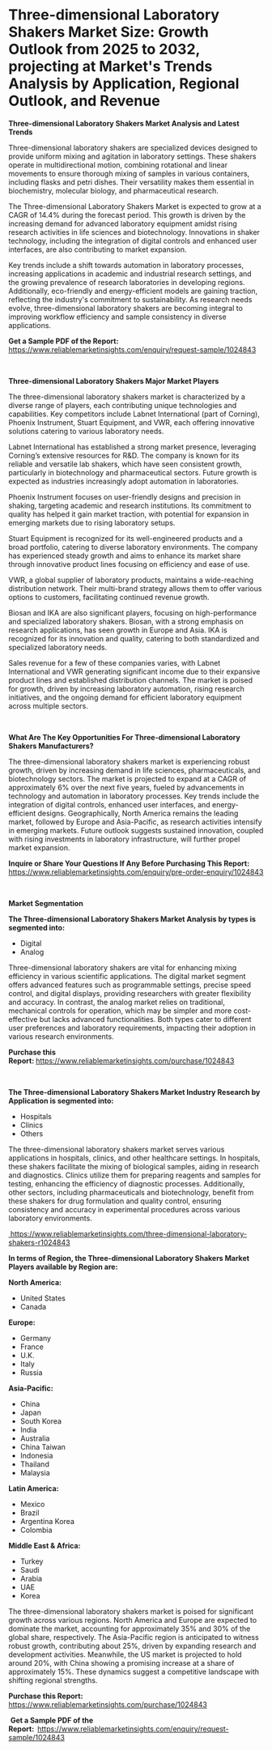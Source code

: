 <p><h1>Three-dimensional Laboratory Shakers Market Size: Growth Outlook from 2025 to 2032, projecting at Market's Trends Analysis by Application, Regional Outlook, and Revenue</h1></p><p><strong>Three-dimensional Laboratory Shakers Market Analysis and Latest Trends</strong></p>
<p><p>Three-dimensional laboratory shakers are specialized devices designed to provide uniform mixing and agitation in laboratory settings. These shakers operate in multidirectional motion, combining rotational and linear movements to ensure thorough mixing of samples in various containers, including flasks and petri dishes. Their versatility makes them essential in biochemistry, molecular biology, and pharmaceutical research.</p><p>The Three-dimensional Laboratory Shakers Market is expected to grow at a CAGR of 14.4% during the forecast period. This growth is driven by the increasing demand for advanced laboratory equipment amidst rising research activities in life sciences and biotechnology. Innovations in shaker technology, including the integration of digital controls and enhanced user interfaces, are also contributing to market expansion. </p><p>Key trends include a shift towards automation in laboratory processes, increasing applications in academic and industrial research settings, and the growing prevalence of research laboratories in developing regions. Additionally, eco-friendly and energy-efficient models are gaining traction, reflecting the industry's commitment to sustainability. As research needs evolve, three-dimensional laboratory shakers are becoming integral to improving workflow efficiency and sample consistency in diverse applications.</p></p>
<p><strong>Get a Sample PDF of the Report:&nbsp;</strong> <a href="https://www.reliablemarketinsights.com/enquiry/request-sample/1024843?utm_campaign=2642&utm_medium=2&utm_source=Github&utm_content=ia&utm_term=14042025&utm_id=three-dimensional-laboratory-shakers">https://www.reliablemarketinsights.com/enquiry/request-sample/1024843</a></p>
<p>&nbsp;</p>
<p><strong>Three-dimensional Laboratory Shakers Major Market Players</strong></p>
<p><p>The three-dimensional laboratory shakers market is characterized by a diverse range of players, each contributing unique technologies and capabilities. Key competitors include Labnet International (part of Corning), Phoenix Instrument, Stuart Equipment, and VWR, each offering innovative solutions catering to various laboratory needs.</p><p>Labnet International has established a strong market presence, leveraging Corning’s extensive resources for R&D. The company is known for its reliable and versatile lab shakers, which have seen consistent growth, particularly in biotechnology and pharmaceutical sectors. Future growth is expected as industries increasingly adopt automation in laboratories.</p><p>Phoenix Instrument focuses on user-friendly designs and precision in shaking, targeting academic and research institutions. Its commitment to quality has helped it gain market traction, with potential for expansion in emerging markets due to rising laboratory setups.</p><p>Stuart Equipment is recognized for its well-engineered products and a broad portfolio, catering to diverse laboratory environments. The company has experienced steady growth and aims to enhance its market share through innovative product lines focusing on efficiency and ease of use.</p><p>VWR, a global supplier of laboratory products, maintains a wide-reaching distribution network. Their multi-brand strategy allows them to offer various options to customers, facilitating continued revenue growth.</p><p>Biosan and IKA are also significant players, focusing on high-performance and specialized laboratory shakers. Biosan, with a strong emphasis on research applications, has seen growth in Europe and Asia. IKA is recognized for its innovation and quality, catering to both standardized and specialized laboratory needs.</p><p>Sales revenue for a few of these companies varies, with Labnet International and VWR generating significant income due to their expansive product lines and established distribution channels. The market is poised for growth, driven by increasing laboratory automation, rising research initiatives, and the ongoing demand for efficient laboratory equipment across multiple sectors.</p></p>
<p>&nbsp;</p>
<p><strong>What Are The Key Opportunities For Three-dimensional Laboratory Shakers Manufacturers?</strong></p>
<p><p>The three-dimensional laboratory shakers market is experiencing robust growth, driven by increasing demand in life sciences, pharmaceuticals, and biotechnology sectors. The market is projected to expand at a CAGR of approximately 6% over the next five years, fueled by advancements in technology and automation in laboratory processes. Key trends include the integration of digital controls, enhanced user interfaces, and energy-efficient designs. Geographically, North America remains the leading market, followed by Europe and Asia-Pacific, as research activities intensify in emerging markets. Future outlook suggests sustained innovation, coupled with rising investments in laboratory infrastructure, will further propel market expansion.</p></p>
<p><strong>Inquire or Share Your Questions If Any Before Purchasing This Report:</strong> <a href="https://www.reliablemarketinsights.com/enquiry/pre-order-enquiry/1024843?utm_campaign=2642&utm_medium=2&utm_source=Github&utm_content=ia&utm_term=14042025&utm_id=three-dimensional-laboratory-shakers">https://www.reliablemarketinsights.com/enquiry/pre-order-enquiry/1024843</a></p>
<p>&nbsp;</p>
<p><strong>Market Segmentation</strong></p>
<p><strong>The Three-dimensional Laboratory Shakers Market Analysis by types is segmented into:</strong></p>
<p><ul><li>Digital</li><li>Analog</li></ul></p>
<p><p>Three-dimensional laboratory shakers are vital for enhancing mixing efficiency in various scientific applications. The digital market segment offers advanced features such as programmable settings, precise speed control, and digital displays, providing researchers with greater flexibility and accuracy. In contrast, the analog market relies on traditional, mechanical controls for operation, which may be simpler and more cost-effective but lacks advanced functionalities. Both types cater to different user preferences and laboratory requirements, impacting their adoption in various research environments.</p></p>
<p><strong>Purchase this Report:&nbsp;</strong><a href="https://www.reliablemarketinsights.com/purchase/1024843?utm_campaign=2642&utm_medium=2&utm_source=Github&utm_content=ia&utm_term=14042025&utm_id=three-dimensional-laboratory-shakers">https://www.reliablemarketinsights.com/purchase/1024843</a></p>
<p>&nbsp;</p>
<p><strong>The Three-dimensional Laboratory Shakers Market Industry Research by Application is segmented into:</strong></p>
<p><ul><li>Hospitals</li><li>Clinics</li><li>Others</li></ul></p>
<p><p>The three-dimensional laboratory shakers market serves various applications in hospitals, clinics, and other healthcare settings. In hospitals, these shakers facilitate the mixing of biological samples, aiding in research and diagnostics. Clinics utilize them for preparing reagents and samples for testing, enhancing the efficiency of diagnostic processes. Additionally, other sectors, including pharmaceuticals and biotechnology, benefit from these shakers for drug formulation and quality control, ensuring consistency and accuracy in experimental procedures across various laboratory environments.</p></p>
<p><a href="https://www.reliablemarketinsights.com/three-dimensional-laboratory-shakers-r1024843?utm_campaign=2642&utm_medium=2&utm_source=Github&utm_content=ia&utm_term=14042025&utm_id=three-dimensional-laboratory-shakers">&nbsp;https://www.reliablemarketinsights.com/three-dimensional-laboratory-shakers-r1024843</a></p>
<p><strong>In terms of Region, the Three-dimensional Laboratory Shakers Market Players available by Region are:</strong></p>
<p>
    <p> <strong> North America: </strong>
        <ul>
            <li>United States</li>
            <li>Canada</li>
        </ul>
        </p> 
    <p> <strong> Europe: </strong>
        <ul>
            <li>Germany</li>
            <li>France</li>
            <li>U.K.</li>
            <li>Italy</li>
            <li>Russia</li>
        </ul>
        </p> 
    <p> <strong> Asia-Pacific: </strong>
        <ul>
            <li>China</li>
            <li>Japan</li>
            <li>South Korea</li>
            <li>India</li>
            <li>Australia</li>
            <li>China Taiwan</li>
            <li>Indonesia</li>
            <li>Thailand</li>
            <li>Malaysia</li>
        </ul>
        </p> 
    <p> <strong> Latin America: </strong>
        <ul>
            <li>Mexico</li>
            <li>Brazil</li>
            <li>Argentina Korea</li>
            <li>Colombia</li>
        </ul>
        </p> 
    <p> <strong> Middle East & Africa: </strong>
        <ul>
            <li>Turkey</li>
            <li>Saudi</li>
            <li>Arabia</li>
            <li>UAE</li>
            <li>Korea</li>
        </ul>
    </p>
    </p>
<p><p>The three-dimensional laboratory shakers market is poised for significant growth across various regions. North America and Europe are expected to dominate the market, accounting for approximately 35% and 30% of the global share, respectively. The Asia-Pacific region is anticipated to witness robust growth, contributing about 25%, driven by expanding research and development activities. Meanwhile, the US market is projected to hold around 20%, with China showing a promising increase at a share of approximately 15%. These dynamics suggest a competitive landscape with shifting regional strengths.</p></p>
<p><strong>Purchase this Report: </strong><a href="https://www.reliablemarketinsights.com/purchase/1024843?utm_campaign=2642&utm_medium=2&utm_source=Github&utm_content=ia&utm_term=14042025&utm_id=three-dimensional-laboratory-shakers">https://www.reliablemarketinsights.com/purchase/1024843</a></p>
<p>&nbsp;<strong>Get a Sample PDF of the Report:&nbsp;&nbsp;</strong><a href="https://www.reliablemarketinsights.com/enquiry/request-sample/1024843?utm_campaign=2642&utm_medium=2&utm_source=Github&utm_content=ia&utm_term=14042025&utm_id=three-dimensional-laboratory-shakers">https://www.reliablemarketinsights.com/enquiry/request-sample/1024843</a></p>
<p><strong></strong></p>
<p><p></p><p></p><p></p></p>